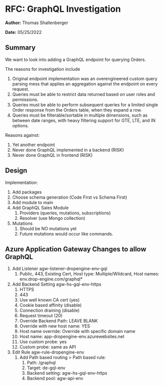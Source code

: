 # RFC: GraphQL Investigation

**Author:** Thomas Shallenberger

**Date:** 05/25/2022

## Summary

We want to look into adding a GraphQL endpoint for querying Orders.

The reasons for investigation include

1. Original endpoint implementation was an overengineered custom query parsing mess that applies an aggregation against the endpoint on every request.
2. Queries must be able to restrict data returned based on user roles and permissions.
3. Queries must be able to perform subsequent queries for a limited single Order response from the Orders table, when they expand a row.
4. Queries must be filterable/sortable in multiple dimensions, such as between date ranges, with heavy filtering support for GTE, LTE, and IN options.

Reasons against:

1. Yet another endpoint
2. Never done GraphQL implemented in a backend (RISK)
3. Never done GraphQL in frontend (RISK)

## Design

Implementation:

1. Add packages
2. Choose schema generation (Code First vs Schema First)
3. Add module to main
4. Add GraphQL Sales Module
   1. Providers (queries, mutations, subscriptions)
   2. Resolver (use Mongo collection)
5. Mutations
   1. Should be NO mutations yet
   2. Future mutations would occur like commands.

## Azure Application Gateway Changes to allow GraphQL

1. Add Listener agw-listener-dropengine-env-gql
   1. Public, 443, Existing Cert, Host type: Multiple/Wildcard, Host names: env.drop-engine.com/graphql\*
2. Add Backend Setting agw-hs-gql-env-https
   1. HTTPS
   2. 443
   3. Use well known CA cert (yes)
   4. Cookie based affinity (disable)
   5. Connection draining (disable)
   6. Request timeout (20)
   7. Override Backend Path: LEAVE BLANK
   8. Override with new host name: YES
   9. Host name override: Override with specific domain name
   10. Host name: app-dropengine-env.azurewebsites.net
   11. Use custom probe: yes
   12. Custom probe: same as API
3. Edit Rule agw-rule-dropengine-env
   1. Add Path based routing > Path based rule:
      1. Path: /graphql
      2. Target: de-gql-env
      3. Backend setting: agw-hs-gql-env-https
      4. Backend pool: agw-api-env
